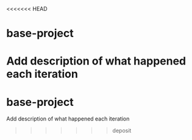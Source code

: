 <<<<<<< HEAD
# base-project

Add description of what happened each iteration
=======
# base-project

Add description of what happened each iteration
>>>>>>> deposit
